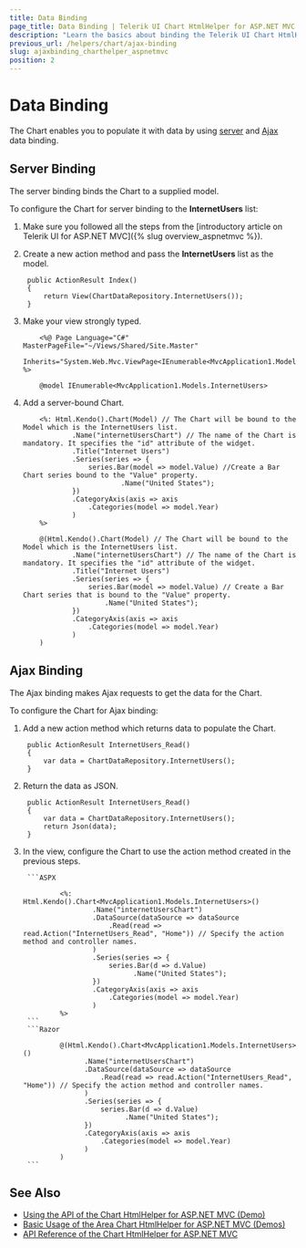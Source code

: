 ```yaml
---
title: Data Binding
page_title: Data Binding | Telerik UI Chart HtmlHelper for ASP.NET MVC
description: "Learn the basics about binding the Telerik UI Chart HtmlHelper for ASP.NET MVC to data."
previous_url: /helpers/chart/ajax-binding
slug: ajaxbinding_charthelper_aspnetmvc
position: 2
---
```


# Data Binding

The Chart enables you to populate it with data by using [server](#server-binding) and [Ajax](#ajax-binding) data binding.

## Server Binding

The server binding binds the Chart to a supplied model.

To configure the Chart for server binding to the **InternetUsers** list:

1. Make sure you followed all the steps from the [introductory article on Telerik UI for ASP.NET MVC]({% slug overview_aspnetmvc %}).
1. Create a new action method and pass the **InternetUsers** list as the model.

        public ActionResult Index()
        {
            return View(ChartDataRepository.InternetUsers());
        }

1. Make your view strongly typed.

    ```ASPX
        <%@ Page Language="C#" MasterPageFile="~/Views/Shared/Site.Master"
            Inherits="System.Web.Mvc.ViewPage<IEnumerable<MvcApplication1.Models.InternetUsers>>" %>
    ```
    ```Razor
        @model IEnumerable<MvcApplication1.Models.InternetUsers>
    ```

1. Add a server-bound Chart.

    ```ASPX
        <%: Html.Kendo().Chart(Model) // The Chart will be bound to the Model which is the InternetUsers list.
                .Name("internetUsersChart") // The name of the Chart is mandatory. It specifies the "id" attribute of the widget.
                .Title("Internet Users")
                .Series(series => {
                    series.Bar(model => model.Value) //Create a Bar Chart series bound to the "Value" property.
                            .Name("United States");
                })
                .CategoryAxis(axis => axis
                    .Categories(model => model.Year)
                )
        %>
    ```
    ```Razor
        @(Html.Kendo().Chart(Model) // The Chart will be bound to the Model which is the InternetUsers list.
                .Name("internetUsersChart") // The name of the Chart is mandatory. It specifies the "id" attribute of the widget.
                .Title("Internet Users")
                .Series(series => {
                    series.Bar(model => model.Value) // Create a Bar Chart series that is bound to the "Value" property.
                        .Name("United States");
                })
                .CategoryAxis(axis => axis
                    .Categories(model => model.Year)
                )
        )
    ```

## Ajax Binding

The Ajax binding makes Ajax requests to get the data for the Chart.

To configure the Chart for Ajax binding:

1. Add a new action method which returns data to populate the Chart.

        public ActionResult InternetUsers_Read()
        {
            var data = ChartDataRepository.InternetUsers();
        }

1. Return the data as JSON.

        public ActionResult InternetUsers_Read()
        {
            var data = ChartDataRepository.InternetUsers();
            return Json(data);
        }

1. In the view, configure the Chart to use the action method created in the previous steps.

        ```ASPX

                <%: Html.Kendo().Chart<MvcApplication1.Models.InternetUsers>()
                        .Name("internetUsersChart")
                        .DataSource(dataSource => dataSource
                            .Read(read => read.Action("InternetUsers_Read", "Home")) // Specify the action method and controller names.
                        )
                        .Series(series => {
                            series.Bar(d => d.Value)
                                  .Name("United States");
                        })
                        .CategoryAxis(axis => axis
                            .Categories(model => model.Year)
                        )
                %>
        ```
        ```Razor

                @(Html.Kendo().Chart<MvcApplication1.Models.InternetUsers>()
                      .Name("internetUsersChart")
                      .DataSource(dataSource => dataSource
                          .Read(read => read.Action("InternetUsers_Read", "Home")) // Specify the action method and controller names.
                      )
                      .Series(series => {
                          series.Bar(d => d.Value)
                                .Name("United States");
                      })
                      .CategoryAxis(axis => axis
                          .Categories(model => model.Year)
                      )
                )
        ```

## See Also

* [Using the API of the Chart HtmlHelper for ASP.NET MVC (Demo)](https://demos.telerik.com/aspnet-mvc/chart-api/index)
* [Basic Usage of the Area Chart HtmlHelper for ASP.NET MVC (Demos)](https://demos.telerik.com/aspnet-mvc/area-charts/index)
* [API Reference of the Chart HtmlHelper for ASP.NET MVC](/api/chart)
